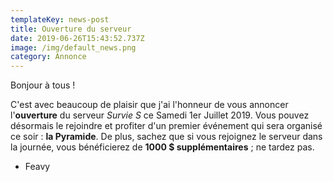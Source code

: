 ```yaml
---
templateKey: news-post
title: Ouverture du serveur
date: 2019-06-26T15:43:52.737Z
image: /img/default_news.png
category: Annonce
---
```

Bonjour à tous !

C'est avec beaucoup de plaisir que j'ai l'honneur de vous annoncer l'**ouverture** du serveur _Survie S_ ce Samedi 1er Juillet 2019.  Vous pouvez désormais le rejoindre et profiter d'un premier événement qui sera organisé ce soir : **la Pyramide**. De plus, sachez que si vous rejoignez le serveur dans la journée, vous bénéficierez de **1000 $ supplémentaires** ; ne tardez pas.

* Feavy